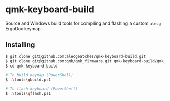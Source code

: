# qmk-keyboard-build

Source and Windows build tools for compiling and flashing a custom `alecg` ErgoDox keymap.

## Installing

```bash
$ git clone git@github.com:alecgeatches/qmk-keyboard-build.git
$ git clone git@github.com:qmk/qmk_firmware.git qmk-keyboard-build/qmk_firmware
$ cd qmk-keyboard-build

# To build keymap (PowerShell)
$ .\tools\qbuild.ps1

# To flash keyboard (PowerShell)
$ .\tools\qflash.ps1
```
